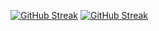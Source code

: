 [![GitHub Streak](http://github-readme-streak-stats.herokuapp.com?user=evz78&theme=dark&background=000000)](https://git.io/streak-stats)
[![GitHub Streak](https://streak-stats.demolab.com/?user=evz78)](https://git.io/streak-stats)
